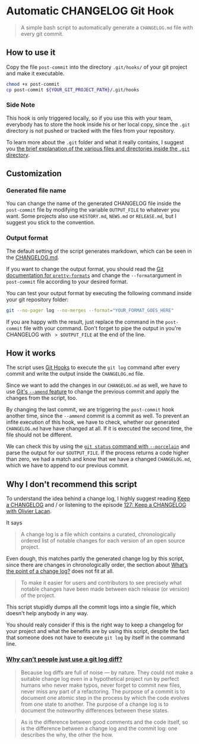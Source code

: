 # Automatic CHANGELOG Git Hook

> A simple bash script to automatically generate a `CHANGELOG.md` file with every git commit.

## How to use it

Copy the file `post-commit` into the directory `.git/hooks/` of your git project and make it executable.

```bash
chmod +x post-commit
cp post-commit ${YOUR_GIT_PROJECT_PATH}/.git/hooks
```

### Side Note

This hook is only triggered locally, so if you use this with your team, everybody has to store the hook inside his or her local copy, since the `.git` directory is not pushed or tracked with the files from your repository. 

To learn more about the `.git` folder and what it really contains, I suggest you [the brief explanation of the various files and directories inside the `.git` directory](http://www.gitguys.com/topics/the-git-directory/). 

## Customization

### Generated file name 

You can change the name of the generated CHANGELOG file inside the `post-commit` file by modifying the variable `OUTPUT_FILE` to whatever you want. Some projects also use `HISTORY.md`, `NEWS.md` or `RELEASE.md`, but I suggest you stick to the convention.

### Output format

The default setting of the script generates markdown, which can be seen in the [CHANGELOG.md](CHANGELOG.md).

If you want to change the output format, you should read the [Git documentation for `pretty-formats`](http://git-scm.com/docs/pretty-formats) and change the `--format`argument in `post-commit` file according to your desired format.

You can test your output format by executing the following command inside your git repository folder:

```bash
git --no-pager log --no-merges --format="YOUR_FORMAT_GOES_HERE"
```

If you are happy with the result, just replace the command in the `post-commit` file with your command. 
Don't forget to pipe the output in you're CHANGELOG with ` > $OUTPUT_FILE` at the end of the line.

## How it works

The script uses [Git Hooks](https://git-scm.com/book/en/v2/Customizing-Git-Git-Hooks) to execute the `git log` command after every commit and write the output inside the `CHANGELOG.md` file.

Since we want to add the changes in our `CHANGELOG.md` as well, we have to use [Git's `--amend` feature](https://git-scm.com/book/en/v2/Git-Tools-Rewriting-History) to change the previous commit and apply the changes from the script, too.

By changing the last commit, we are triggering the `post-commit` hook another time, since the `--ammend` commit is a commit as well. To prevent an infite execution of this hook, we have to check, whether our generated `CHANGELOG.md` have have changed at all. If it is executed the second time, the file should not be different. 

We can check this by using the [`git status` command with `--porcelain`](http://git-scm.com/docs/git-status) and parse the output for our `$OUTPUT_FILE`. If the process returns a code higher than zero, we had a match and know  that we have a changed `CHANGELOG.md`, which we have to append to our previous commit.

## Why I don't recommend this script

To understand the idea behind a change log, I highly suggest reading [Keep a CHANGELOG](http://keepachangelog.com/) and / or listening to the episode [127: Keep a CHANGELOG with Olivier Lacan](http://5by5.tv/changelog/127).

It says

> A change log is a file which contains a curated, chronologically ordered list of notable changes for each version of an open source project.

Even dough, this matches partly the generated change log by this script, since there are changes in chronologically order, the section about [What’s the point of a change log?](http://keepachangelog.com/#what-s-the-point-of-a-change-log-) does not fit at all.

> To make it easier for users and contributors to see precisely what notable changes have been made between each release (or version) of the project.

This script stupidly dumps all the commit logs into a single file, which doesn't help anybody in any way.

You should realy consider if this is the right way to keep a changelog for your project and what the benefits are by using this script, despite the fact that someone does not have to execute `git log` by itself in the command line.

### [Why can’t people just use a git log diff?](http://keepachangelog.com/#why-can-t-people-just-use-a-code-git-log-code-diff-)

> Because log diffs are full of noise — by nature. They could not make a suitable change log even in a hypothetical project run by perfect humans who never make typos, never forget to commit new files, never miss any part of a refactoring. The purpose of a commit is to document one atomic step in the process by which the code evolves from one state to another. The purpose of a change log is to document the noteworthy differences between these states.

> As is the difference between good comments and the code itself, so is the difference between a change log and the commit log: one describes the why, the other the how.